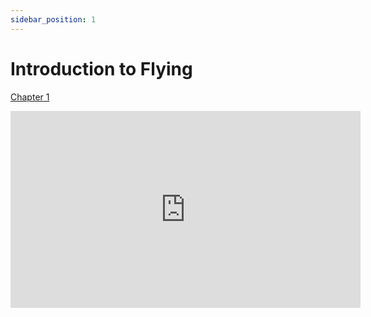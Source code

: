 ```yaml
---
sidebar_position: 1
---
```


# Introduction to Flying

[Chapter 1](https://www.faa.gov/sites/faa.gov/files/03_phak_ch1.pdf)

<iframe width="560" height="315" src="https://www.youtube-nocookie.com/embed/cRKkSuSxsMQ?si=hmorJRa7X3Dv8eAg" title="YouTube video player" frameborder="0" allow="accelerometer; clipboard-write; encrypted-media; picture-in-picture; web-share" referrerpolicy="strict-origin-when-cross-origin" allowfullscreen></iframe>